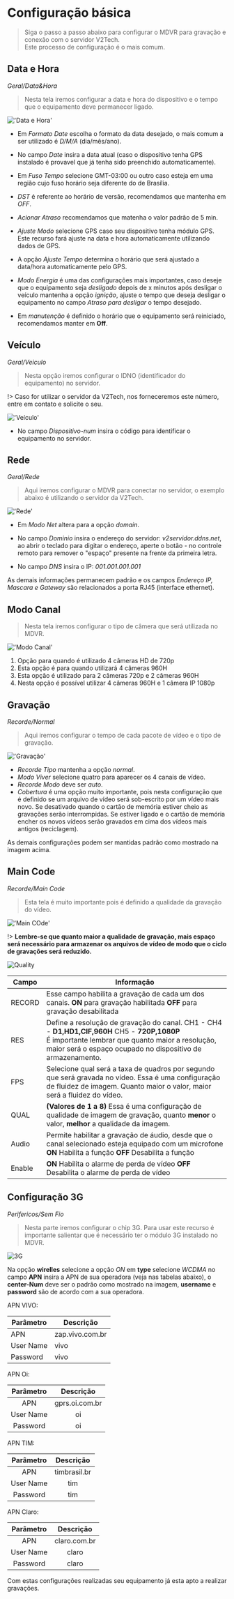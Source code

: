 # Configuração básica

> Siga o passo a passo abaixo para configurar o MDVR para gravação e conexão com o servidor V2Tech. <br> Este processo de configuração é o mais comum.

## Data e Hora

_Geral/Data&Hora_

> Nesta tela iremos configurar a data e hora do dispositivo e o tempo que o equipamento deve permanecer ligado.

!['Data e Hora'](./images/009.jpg)

- Em _Formato Date_ escolha o formato da data desejado, o mais comum a ser utilizado é _D/M/A_ (dia/mês/ano).

- No campo _Date_ insira a data atual (caso o dispositivo tenha GPS instalado é provavel que já tenha sido preenchido automaticamente).

- Em _Fuso Tempo_ selecione GMT-03:00 ou outro caso esteja em uma região cujo fuso horário seja diferente do de Brasília.

- _DST_ é referente ao horário de versão, recomendamos que mantenha em _OFF_.

- _Acionar Atraso_ recomendamos que matenha o valor padrão de 5 min.

- _Ajuste Modo_ selecione GPS caso seu dispositivo tenha módulo GPS. Este recurso fará ajuste na data e hora automaticamente utilizando dados de GPS.

- A opção _Ajuste Tempo_ determina o horário que será ajustado a data/hora automaticamente pelo GPS.

- _Modo Energia_ é uma das configurações mais importantes, caso deseje que o equipamento seja _desligado_ depois de x minutos após desligar o veículo mantenha a opção _ignição_, ajuste o tempo que deseja desligar o equipamento no campo _Atraso para desligar_ o tempo desejado.

- Em _manutenção_ é definido o horário que o equipamento será reiniciado, recomendamos manter em **Off**.

## Veículo

_Geral/Veiculo_

> Nesta opção iremos configurar o IDNO (identificador do equipamento) no servidor.

!> Caso for utilizar o servidor da V2Tech, nos forneceremos este número, entre em contato e solicite o seu.

!['Veículo'](./images/008.jpg)

- No campo _Dispositivo-num_ insira o código para identificar o equipamento no servidor.

## Rede

_Geral/Rede_

> Aqui iremos configurar o MDVR para conectar no servidor, o exemplo abaixo é utilizando o servidor da V2Tech.

!['Rede'](./images/007.jpg)

- Em _Modo Net_ altera para a opção _domain_.

- No campo _Dominio_ insira o endereço do servidor: _v2servidor.ddns.net_, ao abrir o teclado para digitar o endereço, aperte o botão - no controle remoto para remover o "espaço" presente na frente da primeira letra.

- No campo _DNS_ insira o IP: _001.001.001.001_

As demais informações permanecem padrão e os campos _Endereço IP, Mascara e Gateway_ são relacionados a porta RJ45 (interface ethernet).

## Modo Canal

> Nesta tela iremos configurar o tipo de câmera que será utilizada no MDVR.

!['Modo Canal'](./images/006.jpg)

1. Opção para quando é utilizado 4 câmeras HD de 720p
2. Esta opção é para quando utilizará 4 câmeras 960H
3. Esta opção é utilizado para 2 câmeras 720p e 2 câmeras 960H
4. Nesta opção é possível utilizar 4 câmeras 960H e 1 câmera IP 1080p

## Gravação

_Recorde/Normal_

> Aqui iremos configurar o tempo de cada pacote de vídeo e o tipo de gravação.

!['Gravação'](./images/005.jpg)

- _Recorde Tipo_ mantenha a opção _normal_.
- _Modo Viver_ selecione quatro para aparecer os 4 canais de vídeo.
- _Recorde Modo_ deve ser _auto_.
- _Cobertura_ é uma opção muito importante, pois nesta configuração que é definido se um arquivo de vídeo será sob-escrito por um vídeo mais novo. Se desativado quando o cartão de memória estiver cheio as gravações serão interrompidas. Se estiver ligado e o cartão de memória encher os novos vídeos serão gravados em cima dos vídeos mais antigos (reciclagem).

As demais configurações podem ser mantidas padrão como mostrado na imagem acima.

## Main Code

_Recorde/Main Code_

> Esta tela é muito importante pois é definido a qualidade da gravação do vídeo.

!['Main COde'](./images/004.jpg)

!> **Lembre-se que quanto maior a qualidade de gravação, mais espaço será necessário para armazenar os arquivos de vídeo de modo que o ciclo de gravações será reduzido.**

![Quality](./images/quality-record.png)

| Campo  | Informação                                                                                                                                                                                                         |
| ------ | ------------------------------------------------------------------------------------------------------------------------------------------------------------------------------------------------------------------ |
| RECORD | Esse campo habilita a gravação de cada um dos canais. **ON** para gravação habilitada **OFF** para gravação desabilitada                                                                                           |
| RES    | Define a resolução de gravação do canal. CH1 - CH4 - **D1,HD1,CIF,960H** CH5 - **720P,1080P** <br> É importante lembrar que quanto maior a resolução, maior será o espaço ocupado no dispositivo de armazenamento. |
| FPS    | Selecione qual será a taxa de quadros por segundo que será gravada no vídeo. Essa é uma configuração de fluidez de imagem. Quanto maior o valor, maior será a fluidez do vídeo.                                    |
| QUAL   | **(Valores de 1 a 8)** Essa é uma configuração de qualidade de imagem de gravação, quanto **menor** o valor, **melhor** a qualidade da imagem.                                                                     |
| Audio  | Permite habilitar a gravação de áudio, desde que o canal selecionado esteja equipado com um microfone **ON** Habilita a função **OFF** Desabilita a função                                                         |
| Enable | **ON** Habilita o alarme de perda de vídeo **OFF** Desabilita o alarme de perda de vídeo                                                                                                                           |

## Configuração 3G

_Perifericos/Sem Fio_

> Nesta parte iremos configurar o chip 3G. Para usar este recurso é importante salientar que é necessário ter o módulo 3G instalado no MDVR.

![3G](./images/3g.png)

Na opção **wirelles** selecione a opção _ON_ em **type** selecione _WCDMA_ no campo **APN** insira a APN de sua operadora (veja nas tabelas abaixo), o **center-Num** deve ser o padrão como mostrado na imagem, **username** e **password** são de acordo com a sua operadora.

APN VIVO:

| Parâmetro | Descrição       |
| --------- | --------------- |
| APN       | zap.vivo.com.br |
| User Name | vivo            |
| Password  | vivo            |

APN Oi:

| Parâmetro |   Descrição    |
| :-------: | :------------: |
|    APN    | gprs.oi.com.br |
| User Name |       oi       |
| Password  |       oi       |

APN TIM:

| Parâmetro |  Descrição   |
| :-------: | :----------: |
|    APN    | timbrasil.br |
| User Name |     tim      |
| Password  |     tim      |

APN Claro:

| Parâmetro |  Descrição   |
| :-------: | :----------: |
|    APN    | claro.com.br |
| User Name |    claro     |
| Password  |    claro     |

Com estas configurações realizadas seu equipamento já esta apto a realizar gravações.